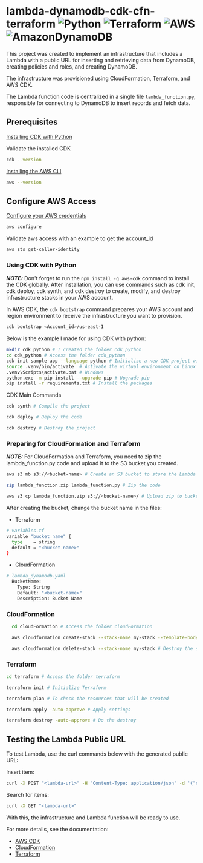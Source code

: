# lambda-dynamodb-cdk-cfn-terraform ![Python](https://img.shields.io/badge/python-3670A0?style=for-the-badge&logo=python&logoColor=ffdd54) ![Terraform](https://img.shields.io/badge/terraform-%235835CC.svg?style=for-the-badge&logo=terraform&logoColor=white) ![AWS](https://img.shields.io/badge/AWS-%23FF9900.svg?style=for-the-badge&logo=amazon-aws&logoColor=white) ![AmazonDynamoDB](https://img.shields.io/badge/Amazon%20DynamoDB-4053D6?style=for-the-badge&logo=Amazon%20DynamoDB&logoColor=white)

This project was created to implement an infrastructure that includes a Lambda with a public URL for inserting and retrieving data from DynamoDB, creating policies and roles, and creating DynamoDB.

The infrastructure was provisioned using CloudFormation, Terraform, and AWS CDK.

The Lambda function code is centralized in a single file `lambda_function.py`, responsible for connecting to DynamoDB to insert records and fetch data.

## Prerequisites
[Installing CDK with Python]( https://docs.aws.amazon.com/pt_br/cdk/v2/guide/work-with-cdk-python.html)

Validate the installed CDK
  ```bash
  cdk --version
  ```

[Installing the AWS CLI](https://docs.aws.amazon.com/pt_br/cli/latest/userguide/getting-started-install.html)
  ```bash
  aws --version
  ```

## Configure AWS Access
[Configure your AWS credentials](https://docs.aws.amazon.com/pt_br/cli/v1/userguide/cli-configure-files.html)
  ```bash
  aws configure
  ```

Validate aws access with an example to get the account_id
  ```bash
  aws sts get-caller-identity 
  ```

### Using CDK with Python
**_NOTE:_** Don't forget to run the `npm install -g aws-cdk` command to install the CDK globally.
After installation, you can use commands such as cdk init, cdk deploy, cdk synth, and cdk destroy to create, modify, and destroy infrastructure stacks in your AWS account.

In AWS CDK, the `cdk bootstrap` command prepares your AWS account and region environment to receive the infrastructure you want to provision.
  ```bash
 cdk bootstrap <Account_id>/us-east-1
   ```

Below is the example I made for using CDK with python:
  ```bash
  mkdir cdk_python # I created the folder cdk_python
  cd cdk_python # Access the folder cdk_python
  cdk init sample-app --language python # Initialize a new CDK project with a sample application using Python
  source .venv/bin/activate  # Activate the virtual environment on Linux or Mac
  .venv\Scripts\activate.bat # Windows
  python.exe -m pip install --upgrade pip # Upgrade pip
  pip install -r requirements.txt # Install the packages
  ```

CDK Main Commands
  
  ```bash
  cdk synth # Compile the project

  cdk deploy # Deploy the code

  cdk destroy # Destroy the project
   ```

### Preparing for CloudFormation and Terraform
**_NOTE:_** For CloudFormation and Terraform, you need to zip the lambda_function.py code and upload it to the S3 bucket you created.
  ```bash
  aws s3 mb s3://<bucket-name> # Create an S3 bucket to store the Lambda code

  zip lambda_function.zip lambda_function.py # Zip the code
  
  aws s3 cp lambda_function.zip s3://<bucket-name>/ # Upload zip to bucket
  ```

After creating the bucket, change the bucket name in the files:
- Terraform
```bash
# variables.tf
variable "bucket_name" {
  type    = string
  default = "<bucket-name>"
}
```

- CloudFormation
```bash
# lambda_dynamodb.yaml
  BucketName:
    Type: String
    Default: "<bucket-name>"
    Description: Bucket Name
```


### CloudFormation

```bash
  cd cloudFormation # Access the folder cloudFormation

  aws cloudformation create-stack --stack-name my-stack --template-body file://lambda_dynamodb.yaml --capabilities CAPABILITY_IAM # Create the CloudFormation stack

  aws cloudformation delete-stack --stack-name my-stack # Destroy the stack
   ```

### Terraform
```bash
cd terraform # Access the folder terraform

terraform init # Initialize Terraform

terraform plan # To check the resources that will be created

terraform apply -auto-approve # Apply settings

terraform destroy -auto-approve # Do the destroy
   ```

## Testing the Lambda Public URL
To test Lambda, use the curl commands below with the generated public URL:

Insert item:
```bash
curl -X POST "<lambda-url>" -H "Content-Type: application/json" -d '{"name": "Example Product", "price": 29.99}'
   ```

Search for items:
```bash
curl -X GET "<lambda-url>"
   ```

With this, the infrastructure and Lambda function will be ready to use.

For more details, see the documentation:
- [AWS CDK](https://docs.aws.amazon.com/cdk/v2/guide/home.html) 
- [CloudFormation](https://docs.aws.amazon.com/AWSCloudFormation/latest/UserGuide/Welcome.html)
- [Terraform](https://developer.hashicorp.com/terraform/docs)